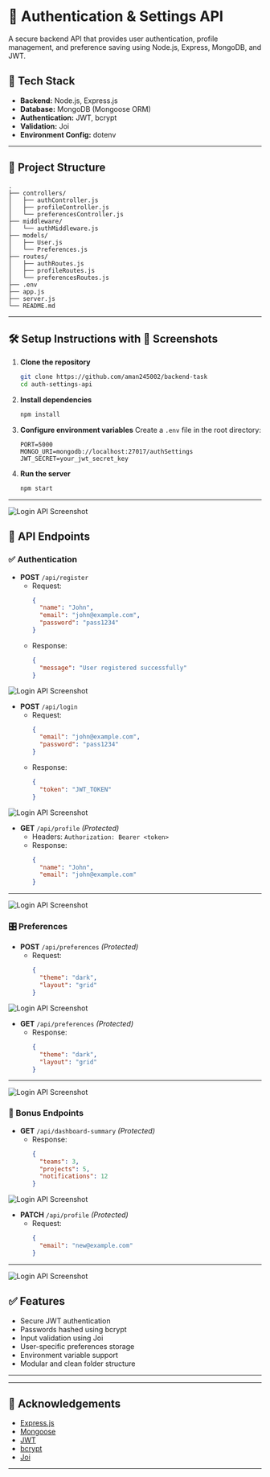 # 🔐 Authentication & Settings API

A secure backend API that provides user authentication, profile management, and preference saving using Node.js, Express, MongoDB, and JWT.

## 🚀 Tech Stack

- **Backend:** Node.js, Express.js
- **Database:** MongoDB (Mongoose ORM)
- **Authentication:** JWT, bcrypt
- **Validation:** Joi
- **Environment Config:** dotenv

---

## 📂 Project Structure

```
.
├── controllers/
│   ├── authController.js
│   ├── profileController.js
│   └── preferencesController.js
├── middleware/
│   └── authMiddleware.js
├── models/
│   ├── User.js
│   └── Preferences.js
├── routes/
│   ├── authRoutes.js
│   ├── profileRoutes.js
│   └── preferencesRoutes.js
├── .env
├── app.js
├── server.js
└── README.md
```

---

## 🛠️ Setup Instructions with 📸 Screenshots

1. **Clone the repository**
   ```bash
   git clone https://github.com/aman245002/backend-task
   cd auth-settings-api
   ```

2. **Install dependencies**
   ```bash
   npm install
   ```

3. **Configure environment variables**
   Create a `.env` file in the root directory:

   ```
   PORT=5000
   MONGO_URI=mongodb://localhost:27017/authSettings
   JWT_SECRET=your_jwt_secret_key
   ```

4. **Run the server**
   ```bash
   npm start
   ```

---

![Login API Screenshot](./pic1.png)


## 📡 API Endpoints

### ✅ Authentication

- **POST** `/api/register`
  - Request:
    ```json
    {
      "name": "John",
      "email": "john@example.com",
      "password": "pass1234"
    }
    ```
  - Response:
    ```json
    {
      "message": "User registered successfully"
    }
    ```
![Login API Screenshot](./pic2.png)
- **POST** `/api/login`
  - Request:
    ```json
    {
      "email": "john@example.com",
      "password": "pass1234"
    }
    ```
  - Response:
    ```json
    {
      "token": "JWT_TOKEN"
    }
    ```
![Login API Screenshot](./pic3.png)
- **GET** `/api/profile` _(Protected)_
  - Headers: `Authorization: Bearer <token>`
  - Response:
    ```json
    {
      "name": "John",
      "email": "john@example.com"
    }
    ```

---
![Login API Screenshot](./pic4.png)
### 🎛️ Preferences

- **POST** `/api/preferences` _(Protected)_
  - Request:
    ```json
    {
      "theme": "dark",
      "layout": "grid"
    }
    ```
![Login API Screenshot](./pic5.png)
- **GET** `/api/preferences` _(Protected)_
  - Response:
    ```json
    {
      "theme": "dark",
      "layout": "grid"
    }
    ```

---
![Login API Screenshot](./pic6.png)
### 🎁 Bonus Endpoints

- **GET** `/api/dashboard-summary` _(Protected)_
  - Response:
    ```json
    {
      "teams": 3,
      "projects": 5,
      "notifications": 12
    }
    ```
![Login API Screenshot](./pic7.png)
- **PATCH** `/api/profile` _(Protected)_
  - Request:
    ```json
    {
      "email": "new@example.com"
    }
    ```

---
![Login API Screenshot](./pic8.png)
## ✅ Features

- Secure JWT authentication
- Passwords hashed using bcrypt
- Input validation using Joi
- User-specific preferences storage
- Environment variable support
- Modular and clean folder structure

---




---

## 🙌 Acknowledgements

- [Express.js](https://expressjs.com/)
- [Mongoose](https://mongoosejs.com/)
- [JWT](https://jwt.io/)
- [bcrypt](https://github.com/kelektiv/node.bcrypt.js)
- [Joi](https://joi.dev/)

---

